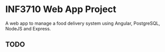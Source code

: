 # INF3710 Web App Project

A web app to manage a food delivery system using Angular, PostgreSQL, NodeJS and Express.

## TODO
